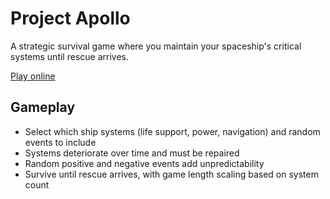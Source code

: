 # Project Apollo

A strategic survival game where you maintain your spaceship's critical systems until rescue arrives.

[Play online](https://x01jin.github.io/project-apollo/)

## Gameplay
- Select which ship systems (life support, power, navigation) and random events to include
- Systems deteriorate over time and must be repaired
- Random positive and negative events add unpredictability
- Survive until rescue arrives, with game length scaling based on system count
